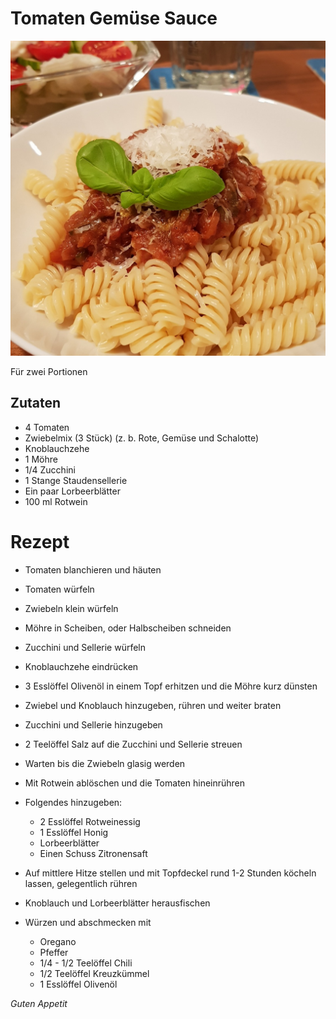 # Tomaten Gemüse Sauce

![img](imgs/Tomaten_Gemuese_Sauce.jpg)

Für zwei Portionen

## Zutaten
- 4 Tomaten
- Zwiebelmix (3 Stück) (z. b. Rote, Gemüse und Schalotte)
- Knoblauchzehe 
- 1 Möhre
- 1/4 Zucchini
- 1 Stange Staudensellerie
- Ein paar Lorbeerblätter 
- 100 ml Rotwein

# Rezept
- Tomaten blanchieren und häuten

- Tomaten würfeln

- Zwiebeln klein würfeln

- Möhre in Scheiben, oder Halbscheiben schneiden

- Zucchini und Sellerie würfeln

- Knoblauchzehe eindrücken

- 3 Esslöffel Olivenöl in einem Topf erhitzen und die Möhre kurz dünsten

- Zwiebel und Knoblauch hinzugeben, rühren und weiter braten

- Zucchini und Sellerie hinzugeben

- 2 Teelöffel Salz auf die Zucchini und Sellerie streuen

- Warten bis die Zwiebeln glasig werden

- Mit Rotwein ablöschen und die Tomaten hineinrühren

- Folgendes hinzugeben:
  - 2 Esslöffel Rotweinessig 
  - 1 Esslöffel Honig
  - Lorbeerblätter 
  - Einen Schuss Zitronensaft 

- Auf mittlere Hitze stellen und mit Topfdeckel rund 1-2 Stunden köcheln lassen, gelegentlich rühren

- Knoblauch und Lorbeerblätter herausfischen

- Würzen und abschmecken mit
  - Oregano
  - Pfeffer
  - 1/4 - 1/2 Teelöffel Chili
  - 1/2 Teelöffel Kreuzkümmel
  - 1 Esslöffel Olivenöl
  

*Guten Appetit*
